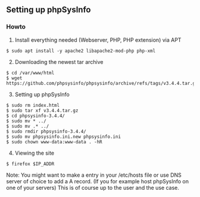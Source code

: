 ## Setting up phpSysInfo

### Howto
1. Install everything needed (Webserver, PHP, PHP extension) via APT
```
$ sudo apt install -y apache2 libapache2-mod-php php-xml
```
2. Downloading the newest tar archive
```
$ cd /var/www/html
$ wget https://github.com/phpsysinfo/phpsysinfo/archive/refs/tags/v3.4.4.tar.gz
```
3. Setting up phpSysInfo   
```
$ sudo rm index.html
$ sudo tar xf v3.4.4.tar.gz
$ cd phpsysinfo-3.4.4/
$ sudo mv * ../
$ sudo mv .* ../
$ sudo rmdir phpsysinfo-3.4.4/
$ sudo mv phpsysinfo.ini.new phpsysinfo.ini
$ sudo chown www-data:www-data . -hR
```
4. Viewing the site
```
$ firefox $IP_ADDR
```
Note: You might want to make a entry in your /etc/hosts file or use DNS server of choice to add a A record. (If you for example host phpSysInfo on one of your servers)
This is of course up to the user and the use case.